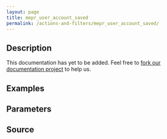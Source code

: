 ```yaml
---
layout: page
title: mepr_user_account_saved
permalink: /actions-and-filters/mepr_user_account_saved/
---
```


## Description

This documentation has yet to be added. Feel free to [fork our documentation project](https://github.com/caseproof/memberpress-docs) to help us.

## Examples


## Parameters


## Source

